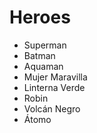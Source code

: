 # Heroes

* Superman
* Batman
* Aquaman
* Mujer Maravilla
* Linterna Verde
* Robin
* Volcán Negro
* Átomo
